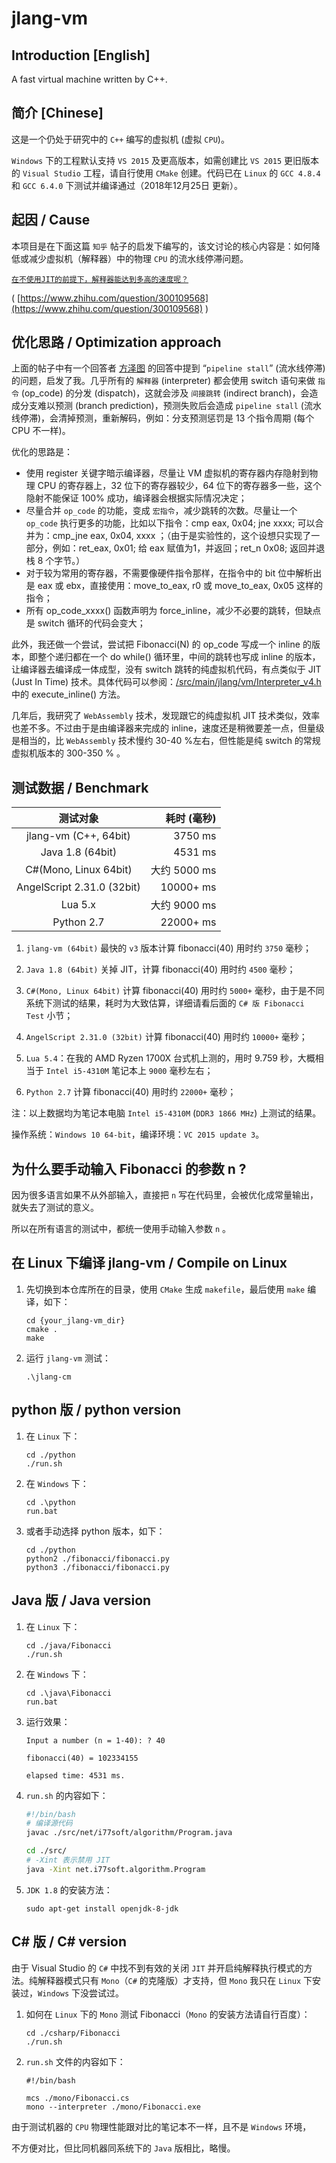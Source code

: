 # jlang-vm

## Introduction [English]

A fast virtual machine written by C++.

## 简介 [Chinese]

这是一个仍处于研究中的 `C++` 编写的虚拟机 (虚拟 `CPU`)。

`Windows` 下的工程默认支持 `VS 2015` 及更高版本，如需创建比 `VS 2015` 更旧版本的 `Visual Studio` 工程，请自行使用 `CMake` 创建。代码已在 `Linux` 的 `GCC 4.8.4` 和 `GCC 6.4.0` 下测试并编译通过（2018年12月25日 更新）。

## 起因 / Cause

本项目是在下面这篇 `知乎` 帖子的启发下编写的，该文讨论的核心内容是：如何降低或减少虚拟机（解释器）中的物理 `CPU` 的流水线停滞问题。

 [`在不使用JIT的前提下，解释器能达到多高的速度呢？`](https://www.zhihu.com/question/300109568)

 ( [https://www.zhihu.com/question/300109568](https://www.zhihu.com/question/300109568) )

## 优化思路 / Optimization approach

上面的帖子中有一个回答者 [方泽图](https://www.zhihu.com/people/fang-ze-tu) 的回答中提到 “`pipeline stall`” (流水线停滞) 的问题，启发了我。几乎所有的 `解释器` (interpreter) 都会使用 switch 语句来做 `指令` (op_code) 的分发 (dispatch)，这就会涉及 `间接跳转` (indirect branch)，会造成分支难以预测 (branch prediction)，预测失败后会造成 `pipeline stall` (流水线停滞)，会清掉预测，重新解码，例如：分支预测惩罚是 13 个指令周期 (每个 CPU 不一样)。

优化的思路是：

- 使用 register 关键字暗示编译器，尽量让 VM 虚拟机的寄存器内存隐射到物理 CPU 的寄存器上，32 位下的寄存器较少，64 位下的寄存器多一些，这个隐射不能保证 100% 成功，编译器会根据实际情况决定；
- 尽量合并 `op_code` 的功能，变成 `宏指令`，减少跳转的次数。尽量让一个 `op_code` 执行更多的功能，比如以下指令：cmp eax, 0x04; jne xxxx; 可以合并为：cmp_jne eax, 0x04, xxxx ；（由于是实验性的，这个设想只实现了一部分，例如：ret_eax, 0x01; 给 eax 赋值为1，并返回；ret_n 0x08; 返回并退栈 8 个字节。）
- 对于较为常用的寄存器，不需要像硬件指令那样，在指令中的 bit 位中解析出是 eax 或 ebx，直接使用：move_to_eax, r0 或 move_to_eax, 0x05 这样的指令；
- 所有 op_code_xxxx() 函数声明为 force_inline，减少不必要的跳转，但缺点是 switch 循环的代码会变大；

此外，我还做一个尝试，尝试把 Fibonacci(N) 的 op_code 写成一个 inline 的版本，即整个递归都在一个 do while() 循环里，中间的跳转也写成 inline 的版本，让编译器去编译成一体成型，没有 switch 跳转的纯虚拟机代码，有点类似于 JIT (Just In Time) 技术。具体代码可以参阅：[/src/main/jlang/vm/Interpreter_v4.h](blob/master/src/main/jlang/vm/Interpreter_v4.h) 中的 execute_inline() 方法。

几年后，我研究了 `WebAssembly` 技术，发现跟它的纯虚拟机 JIT 技术类似，效率也差不多。不过由于是由编译器来完成的 inline，速度还是稍微要差一点，但量级是相当的，比 `WebAssembly` 技术慢约 30-40 %左右，但性能是纯 switch 的常规虚拟机版本的 300-350 % 。

## 测试数据 / Benchmark

|测试对象|耗时 (毫秒)|
|:--:|---:|
|jlang-vm (C++, 64bit)|3750 ms|
|Java 1.8 (64bit)|4531 ms|
|C#(Mono, Linux 64bit)|大约 5000 ms|
|AngelScript 2.31.0 (32bit)|10000+ ms|
|Lua 5.x|大约 9000 ms|
|Python 2.7|22000+ ms|

1. `jlang-vm (64bit)` 最快的 `v3` 版本计算 fibonacci(40) 用时约 `3750` 毫秒；

2. `Java 1.8 (64bit)` 关掉 JIT，计算 fibonacci(40) 用时约 `4500` 毫秒；

3. `C#(Mono, Linux 64bit)` 计算 fibonacci(40) 用时约 `5000+` 毫秒，由于是不同系统下测试的结果，耗时为大致估算，详细请看后面的 `C# 版 Fibonacci Test` 小节；

4. `AngelScript 2.31.0 (32bit)` 计算 fibonacci(40) 用时约 `10000+` 毫秒；

5. `Lua 5.4`：在我的 AMD Ryzen 1700X 台式机上测的，用时 9.759 秒，大概相当于 `Intel i5-4310M` 笔记本上 `9000` 毫秒左右；

6. `Python 2.7` 计算 fibonacci(40) 用时约 `22000+` 毫秒；

注：以上数据均为笔记本电脑 `Intel i5-4310M` (`DDR3 1866 MHz`) 上测试的结果。

操作系统：`Windows 10 64-bit`，编译环境：`VC 2015 update 3`。

## 为什么要手动输入 Fibonacci 的参数 n ?

因为很多语言如果不从外部输入，直接把 `n` 写在代码里，会被优化成常量输出，就失去了测试的意义。

所以在所有语言的测试中，都统一使用手动输入参数 `n` 。

## 在 Linux 下编译 jlang-vm / Compile on Linux

1. 先切换到本仓库所在的目录，使用 `CMake` 生成 `makefile`，最后使用 `make` 编译，如下：

    ```shell
    cd {your_jlang-vm_dir}
    cmake .
    make
    ```

2. 运行 `jlang-vm` 测试：

    ```shell
    .\jlang-cm
    ```

## python 版 / python version

1. 在 `Linux` 下：

    ```shell
    cd ./python
    ./run.sh
    ```

2. 在 `Windows` 下：

    ```shell
    cd .\python
    run.bat
    ```

3. 或者手动选择 python 版本，如下：

    ```shell
    cd ./python
    python2 ./fibonacci/fibonacci.py
    python3 ./fibonacci/fibonacci.py
    ```

## Java 版 / Java version

1. 在 `Linux` 下：

    ```shell
    cd ./java/Fibonacci
    ./run.sh
    ```

2. 在 `Windows` 下：

    ```shell
    cd .\java\Fibonacci
    run.bat
    ```

3. 运行效果：

    ```shell
    Input a number (n = 1-40): ? 40

    fibonacci(40) = 102334155

    elapsed time: 4531 ms.
    ```

4. `run.sh` 的内容如下：

    ```bash
    #!/bin/bash
    # 编译源代码
    javac ./src/net/i77soft/algorithm/Program.java

    cd ./src/
    # -Xint 表示禁用 JIT
    java -Xint net.i77soft.algorithm.Program
    ```

5. `JDK 1.8` 的安装方法：

    ```shell
    sudo apt-get install openjdk-8-jdk
    ```

## C# 版 / C# version

由于 Visual Studio 的 `C#` 中找不到有效的关闭 `JIT` 并开启纯解释执行模式的方法。纯解释器模式只有 `Mono`（`C#` 的克隆版）才支持，但 `Mono` 我只在 `Linux` 下安装过，`Windows` 下没尝试过。

1. 如何在 `Linux` 下的 `Mono` 测试 Fibonacci（`Mono` 的安装方法请自行百度）：

    ```shell
    cd ./csharp/Fibonacci
    ./run.sh
    ```

2. `run.sh` 文件的内容如下：

    ```shell
    #!/bin/bash

    mcs ./mono/Fibonacci.cs
    mono --interpreter ./mono/Fibonacci.exe
    ```

由于测试机器的 `CPU` 物理性能跟对比的笔记本不一样，且不是 `Windows` 环境，

不方便对比，但比同机器同系统下的 `Java` 版相比，略慢。
